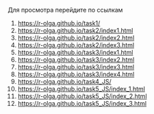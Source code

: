 Для  просмотра перейдите по ссылкам
1) https://r-olga.github.io/task1/
2) https://r-olga.github.io/task2/index1.html
3) https://r-olga.github.io/task2/index2.html
4) https://r-olga.github.io/task2/index3.html
5) https://r-olga.github.io/task3/index1.html
6) https://r-olga.github.io/task3/index2.html
7) https://r-olga.github.io/task3/index3.html
8) https://r-olga.github.io/task3/index4.html
9) https://r-olga.github.io/task4_JS/
10) https://r-olga.github.io/task5_JS/index_1.html
11) https://r-olga.github.io/task5_JS/index_2.html
12) https://r-olga.github.io/task5_JS/index_3.html
